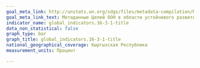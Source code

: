 ```yaml
---
goal_meta_link: http://unstats.un.org/sdgs/files/metadata-compilation/Metadata-Goal-16.pdf
goal_meta_link_text: Метаданные Целей ООН в области устойчивого развития (PDF, 222 КБ)
indicator_name: global_indicators.16-3-1-title
data_non_statistical: false
graph_type: bar
graph_title: global_indicators.16-3-1-title
national_geographical_coverage: Кыргызская Республика
measurement_units: Процент

---
```

